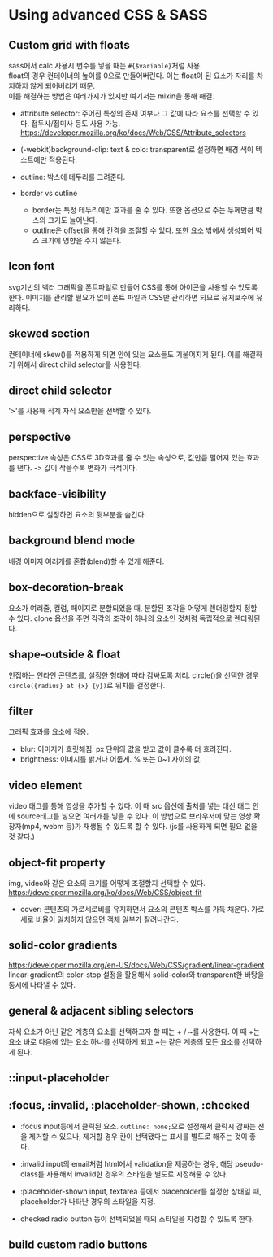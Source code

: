# Using advanced CSS & SASS

## Custom grid with floats

sass에서 calc 사용시 변수를 넣을 때는 `#{$variable}`처럼 사용.
<br>
float의 경우 컨테이너의 높이를 0으로 만들어버린다. 이는 float이 된 요소가 자리를 차지하지 않게 되어버리기 때문.
<br>
이를 해결하는 방법은 여러가지가 있지만 여기서는 mixin을 통해 해결.

- attribute selector: 주어진 특성의 존재 여부나 그 값에 따라 요소를 선택할 수 있다. 접두사/접미사 등도 사용 가능.
  https://developer.mozilla.org/ko/docs/Web/CSS/Attribute_selectors

- (-webkit)background-clip: text & colo: transparent로 설정하면 배경 색이 텍스트에만 적용된다.

- outline: 박스에 테두리를 그려준다.
  <br>
- border vs outline
  - border는 특정 테두리에만 효과를 줄 수 있다. 또한 옵션으로 주는 두께만큼 박스의 크기도 늘어난다.
  - outline은 offset을 통해 간격을 조절할 수 있다. 또한 요소 밖에서 생성되어 박스 크기에 영향을 주지 않는다.

## Icon font

svg기반의 벡터 그래픽을 폰트파일로 만들어 CSS를 통해 아이콘을 사용할 수 있도록 한다.
이미지를 관리할 필요가 없이 폰트 파일과 CSS만 관리하면 되므로 유지보수에 유리하다.

## skewed section

컨테이너에 skew()를 적용하게 되면 안에 있는 요소들도 기울어지게 된다. 이를 해결하기 위해서 direct child selector를 사용한다.

## direct child selector

'>'를 사용해 직계 자식 요소만을 선택할 수 있다.

## perspective

perspective 속성은 CSS로 3D효과를 줄 수 있는 속성으로, 값만큼 멀어져 있는 효과를 낸다. -> 값이 작을수록 변화가 극적이다.

## backface-visibility

hidden으로 설정하면 요소의 뒷부분을 숨긴다.

## background blend mode

배경 이미지 여러개를 혼합(blend)할 수 있게 해준다.

## box-decoration-break

요소가 여러줄, 컬럼, 페이지로 분할되었을 때, 분할된 조각을 어떻게 렌더링할지 정할 수 있다. clone 옵션을 주면 각각의 조각이 하나의 요소인 것처럼 독립적으로 렌더링된다.

## shape-outside & float

인접하는 인라인 콘텐츠를, 설정한 형태에 따라 감싸도록 처리. circle()을 선택한 경우 `circle({radius} at {x} {y})`로 위치를 결정한다.

## filter

그래픽 효과를 요소에 적용.

- blur: 이미지가 흐릿해짐. px 단위의 값을 받고 값이 클수록 더 흐려진다.
- brightness: 이미지를 밝거나 어둡게. % 또는 0~1 사이의 값.

## video element

video 태그를 통해 영상을 추가할 수 있다. 이 때 src 옵션에 출처를 넣는 대신 태그 안에 source태그를 넣으면 여러개를 넣을 수 있다. 이 방법으로 브라우저에 맞는 영상 확장자(mp4, webm 등)가 재생될 수 있도록 할 수 있다. (js를 사용하게 되면 필요 없을 것 같다.)

## object-fit property

img, video와 같은 요소의 크기를 어떻게 조절할지 선택할 수 있다. https://developer.mozilla.org/ko/docs/Web/CSS/object-fit

- cover: 콘텐츠의 가로세로비를 유지하면서 요소의 콘텐츠 박스를 가득 채운다. 가로세로 비율이 일치하지 않으면 객체 일부가 잘려나간다.

## solid-color gradients

https://developer.mozilla.org/en-US/docs/Web/CSS/gradient/linear-gradient <br>
linear-gradient의 color-stop 설정을 활용해서 solid-color와 transparent한 바탕을 동시에 나타낼 수 있다.

## general & adjacent sibling selectors

자식 요소가 아닌 같은 계층의 요소를 선택하고자 할 때는 + / ~를 사용한다. 이 때 +는 요소 바로 다음에 있는 요소 하나를 선택하게 되고 ~는 같은 계층의 모든 요소를 선택하게 된다.

## ::input-placeholder

## :focus, :invalid, :placeholder-shown, :checked

- :focus
  input등에서 클릭된 요소. `outline: none;`으로 설정해서 클릭시 감싸는 선을 제거할 수 있으나, 제거할 경우 칸이 선택됐다는 표시를 별도로 해주는 것이 좋다.

- :invalid
  input의 email처럼 html에서 validation을 제공하는 경우, 해당 pseudo-class를 사용해서 invalid한 경우의 스타일을 별도로 지정해줄 수 있다.

- :placeholder-shown
  input, textarea 등에서 placeholder를 설정한 상태일 때, placeholder가 나타난 경우의 스타일을 지정.

- checked
  radio button 등이 선택되었을 때의 스타일을 지정할 수 있도록 한다.

## build custom radio buttons
